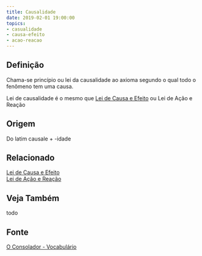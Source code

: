 ```yaml
---
title: Causalidade
date: 2019-02-01 19:00:00
topics:
- casualidade
- causa-efeito
- acao-reacao
---
```


## Definição
Chama-se princípio ou lei da causalidade ao axioma segundo o qual todo o
fenômeno tem uma causa. 

Lei de causalidade é o mesmo que [Lei de Causa e
Efeito](/divine-laws/cause-effect) ou Lei de Ação e Reação

## Origem
Do latim causale + -idade

## Relacionado
[Lei de Causa e Efeito](/divine-laws/cause-effect)  
[Lei de Ação e Reação](/divine-laws/action-reaction)  

## Veja Também
todo

## Fonte
[O Consolador - Vocabulário](http://www.oconsolador.com.br/linkfixo/vocabulario/principal.html)



